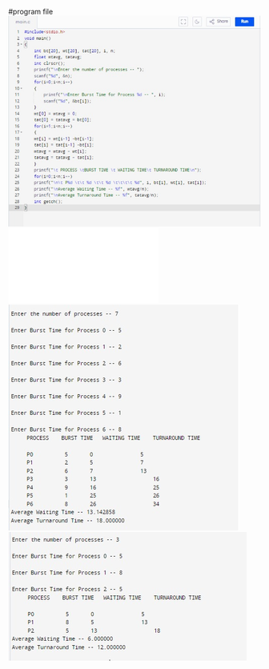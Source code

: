 #program file
![program file](program.jpeg)
![program file](FCFS.c)
![program file](programoutput.jpeg)
![program file](testedoutput.jpeg)

